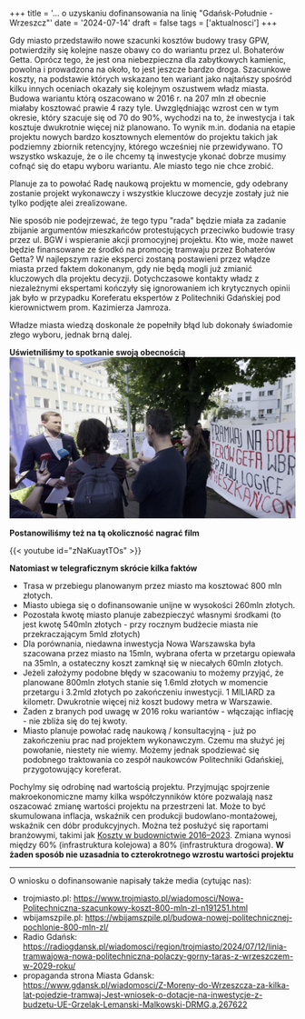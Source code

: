 +++
title = '... o uzyskaniu dofinansowania na linię "Gdańsk-Południe - Wrzeszcz"'
date = '2024-07-14'
draft = false
tags = ['aktualnosci']
+++

Gdy miasto przedstawiło nowe szacunki kosztów budowy trasy GPW, potwierdziły się kolejne nasze obawy co do wariantu przez ul. Bohaterów Getta. Oprócz tego, że jest ona niebezpieczna dla zabytkowych kamienic, powolna i prowadzona na około, to jest jeszcze bardzo droga. Szacunkowe koszty, na podstawie których wskazano ten wariant jako najtańszy spośród kilku innych oceniach okazały się kolejnym oszustwem władz miasta. Budowa wariantu którą oszacowano w 2016 r. na 207 mln zł obecnie miałaby kosztować prawie 4 razy tyle. Uwzględniając wzrost cen w tym okresie, który szacuje się od 70 do 90%, wychodzi na to, że inwestycja i tak kosztuje dwukrotnie więcej niż planowano. To wynik m.in. dodania na etapie projektu nowych bardzo kosztownych elementów do projektu takich jak podziemny zbiornik retencyjny, którego wcześniej nie przewidywano. TO wszystko wskazuje, że o ile chcemy tą inwestycje ykonać dobrze musimy cofnąć się do etapu wyboru wariantu. Ale miasto tego nie chce zrobić.

<!--more-->

Planuje za to powołać Radę naukową projektu w momencie, gdy odebrany zostanie projekt wykonawczy i wszystkie kluczowe decyzje zostały już nie tylko podjęte alei zrealizowane.

Nie sposób nie podejrzewać, że tego typu "rada" będzie miała za zadanie zbijanie argumentów mieszkańców protestujących przeciwko budowie trasy przez ul. BGW i wspieranie akcji promocyjnej projektu. Kto wie, może nawet będzie finansowane ze środkó na promocję tramwaju przez Bohaterów Getta? W najlepszym razie eksperci zostaną postawieni przez włądze miasta przed faktem dokonanym, gdy nie będą mogli już zmianić kluczowych dla projektu decyzji. Dotychczasowe kontakty władz z niezależnymi ekspertami kończyły się ignorowaniem ich krytycznych opinii jak było w przypadku Koreferatu ekspertów z Politechniki Gdańskiej pod kierownictwem prom. Kazimierza Jamroza.

Władze miasta wiedzą doskonale że popełniły błąd lub dokonały świadomie złego wyboru, jednak brną dalej.

**Uświetniliśmy to spotkanie swoją obecnością**
![Uświetniliśmy to spotkanie swoją obecnością](grzelak_briefing_protest.webp)

**Postanowiliśmy też na tą okoliczność nagrać film**

{{< youtube id="zNaKuaytTOs" >}}

**Natomiast w telegraficznym skrócie kilka faktów**
* Trasa w przebiegu planowanym przez miasto ma kosztować 800 mln złotych.
* Miasto ubiega się o dofinansowanie unijne w wysokości 260mln złotych. 
* Pozostała kwotę miasto planuje zabezpieczyć własnymi środkami (to jest kwotę 540mln złotych - przy rocznym budżecie miasta nie przekraczającym 5mld złotych)
* Dla porównania, niedawna inwestycja Nowa Warszawska była szacowana przez miasto na 15mln, wybrana oferta w przetargu opiewała na 35mln, a ostateczny koszt zamknął się w niecałych 60mln złotych. 
* Jeżeli założymy podobne błędy w szacowaniu to możemy przyjąć, że planowane 800mln złotych stanie się 1.6mld złotych w momencie przetargu i 3.2mld złotych po zakończeniu inwestycji. 1 MILIARD za kilometr. Dwukrotnie więcej niż koszt budowy metra w Warszawie. 
* Żaden z branych pod uwagę w 2016 roku wariantów - włączając inflację - nie zbliża się do tej kwoty.
* Miasto planuje powołać radę naukową / konsultacyjną - już po zakończeniu prac nad projektem wykonawczym. Czemu ma służyć jej powołanie, niestety nie wiemy. Możemy jednak spodziewać się podobnego traktowania co zespół naukowców Politechniki Gdańskiej, przygotowujący koreferat. 

Pochylmy się odrobinę nad wartością projektu. Przyjmując spojrzenie makroekonomiczne mamy kilka współczynników które pozwalają nasz oszacować zmianę wartości projektu na przestrzeni lat. Może to być skumulowana inflacja, wskaźnik cen produkcji budowlano-montażowej, wskaźnik cen dóbr produkcyjnych. Można też posłużyć się raportami branżowymi, takimi jak [Koszty w budownictwie 2016–2023](https://inzynierbudownictwa.pl/koszty-w-budownictwie-2016-2023/). Zmiana wynosi między 60% (infrastruktura kolejowa) a 80% (infrastruktura drogowa). **W żaden sposób nie uzasadnia to czterokrotnego wzrostu wartości projektu**


---

O wniosku o dofinansowanie napisały także media (cytując nas):
* trojmiasto.pl: https://www.trojmiasto.pl/wiadomosci/Nowa-Politechniczna-szacunkowy-koszt-800-mln-zl-n191251.html
* wbijamszpile.pl: https://wbijamszpile.pl/budowa-nowej-politechnicznej-pochlonie-800-mln-zl/ 
* Radio Gdańsk: https://radiogdansk.pl/wiadomosci/region/trojmiasto/2024/07/12/linia-tramwajowa-nowa-politechniczna-polaczy-gorny-taras-z-wrzeszczem-w-2029-roku/
* propaganda strona Miasta Gdansk: https://www.gdansk.pl/wiadomosci/Z-Moreny-do-Wrzeszcza-za-kilka-lat-pojedzie-tramwaj-Jest-wniosek-o-dotacje-na-inwestycje-z-budzetu-UE-Grzelak-Lemanski-Malkowski-DRMG,a,267622